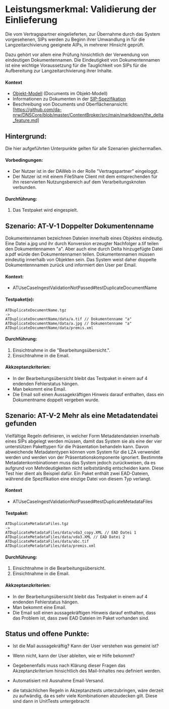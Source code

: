 # Leistungsmerkmal: Validierung der Einlieferung

Die vom Vertragspartner eingelieferten, zur Übernahme durch das System vorgesehenen, SIPs
werden zu Beginn ihrer Umwandlung in für die Langzeitarchivierung geeignete AIPs, in mehrerer Hinsicht
geprüft. 

Dazu gehört vor allem eine Prüfung hinsichtlich der Verwendung von eindeutigen Dokumentennamen. Die Eindeutigkeit von
Dokumentennamen ist eine wichtige Voraussetzung für die Tauglichkeit von SIPs für die Aufbereitung zur Langzeitarchivierung
ihrer Inhalte.

#### Kontext

* [Objekt-Modell](object_model.md) (Documents im Objekt-Modell)
* Informationen zu Dokumenten in der [SIP-Spezifikation](specification_sip.de.md)
* Beschreibung von Documents und Oberflächenansicht: [https://github.com/da-nrw/DNSCore/blob/master/ContentBroker/src/main/markdown/the_delta_feature.md]

## Hintergrund:

Die hier aufgeführten Unterpunkte gelten für alle Szenarien gleichermaßen.

#### Vorbedingungen:

* Der Nutzer ist in der DAWeb in der Rolle "Vertragspartner" eingeloggt.
* Der Nutzer ist mit einem FileShare Client mit dem entsprechenden für ihn reservierten Nutzungsbereich auf dem Verarbeitungsknoten verbunden.

#### Durchführung:

1. Das Testpaket wird eingespielt.

## Szenario: AT-V-1 Doppelter Dokumentenname

Dokumentennamen bezeichnen Dateien innerhalb eines Objektes eindeutig. Eine Datei a.jpg und ihr durch Konversion erzeugter Nachfolger a.tif teilen den Dokumentennamen "a". Aber auch eine durch Delta hinzugefügte Datei a.pdf würde den Dokumentennamen teilen. Dokumentennamen müssen eindeutig innerhalb von Objekten sein. Das System weist daher doppelte Dokumentennnamen zurück und informiert den User per Email.

#### Kontext:

* ATUseCaseIngestValidationNotPassed#testDuplicateDocumentName

#### Testpaket(e):

```
ATDuplicateDocumentName.tgz
->
ATDuplicateDocumentName/data/a.tif // Dokumentenname "a"
ATDuplicateDocumentName/data/a.jpg // Dokumentenname "a"
ATDuplicateDocumentName/data/premis.xml
```

#### Durchführung:

1. Einsichtnahme in die "Bearbeitungsübersicht.".
1. Einsichtnahme in die Email.

#### Akkzeptanzkriterien:

* In der Bearbeitungsübersicht bleibt das Testpaket in einem auf 4 endenden Fehlerstatus hängen.
* Man bekommt eine Email.
* Die Email soll einen Aussagekräftigen Hinweis darauf enthalten, dass ein Dokumentname doppelt vergeben wurde.

## Szenario: AT-V-2 Mehr als eine Metadatendatei gefunden

Vielfältige Regeln definieren, in welcher Form Metadatendateien innerhalb eines SIPs abgelegt werden müssen, damit das System sie als eine der vier unterstützen Pakettypen für die Präsentation behandeln kann. Davon abweichende Metadatentypen können vom System für die LZA verwendet werden und werden von der Präsentationskomponente ignoriert. Bestimmte Metadatenkombinationen muss das System jedoch zurückweisen, da es aufgrund von Mehrdeutigkeiten nicht selbstständig entscheiden kann. Diese Test hier dient als Beispiel dafür. Ein Paket enthält zwei EAD-Dateien, während die Spezifikation eine einzige Datei von diesem Typ verlangt.&nbsp;

####


#### Kontext

* ATUseCaseIngestValidationNotPassed#testDuplicateMetadataFiles

#### Testpaket:

```
ATDuplicateMetadataFiles.tgz
->
ATDuplicateMetadataFiles/data/vda3_copy.XML // EAD Datei 1
ATDuplicateMetadataFiles/data/vda3.XML // EAD Datei 2
ATDuplicateMetadataFiles/data/abc.tif
ATDuplicateMetadataFiles/data/premis.xml
```


#### Durchführung:

1. Einsichtnahme in die Bearbeitungsübersicht.
1. Einsichtnahme in die Email.

#### Akkzeptanzkriterien:

* In der Bearbeitungsübersicht bleibt das Testpaket in einem auf 4 endenden Fehlerstatus hängen.
* Man bekommt eine Email.&nbsp;
* Die Email soll einen aussagekräftigen Hinweis darauf enthalten, dass das Problem ist, dass zwei EAD Dateien im Paket vorhanden sind.

## Status und offene Punkte:

* Ist die Mail aussagekräftig? Kann der User verstehen was gemeint ist?
* Wenn nicht, kann der User ableiten, wie er Hilfe bekommt?
* Gegebenenfalls muss nach Klärung dieser Fragen das Akzeptanzkriterium hinsichtlich des Mail-Inhaltes neu definiert werden.

* Automatisiert mit Ausnahme Email-Versand.
* die tatsächlichen Regeln in Akzeptanztests unterzubringen, wäre derzeit zu aufwändig, da es sehr viele Kombinationen abzudecken gilt. Diese sind dann in UnitTests untergebracht
